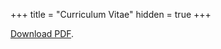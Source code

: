 +++
title = "Curriculum Vitae"
hidden = true
+++

[Download PDF](https://skyzh.github.io/files/cv.pdf).

